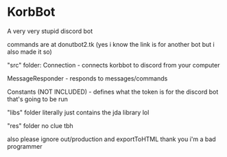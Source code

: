 # KorbBot
A very very stupid discord bot

commands are at donutbot2.tk (yes i know the link is for another bot but i also made it so)

"src" folder:
Connection - connects korbbot to discord from your computer

MessageResponder - responds to messages/commands

Constants (NOT INCLUDED) - defines what the token is for the discord bot that's going to be run

"libs" folder
literally just contains the jda library lol

"res" folder
no clue tbh

also please ignore out/production and exportToHTML thank you i'm a bad programmer

